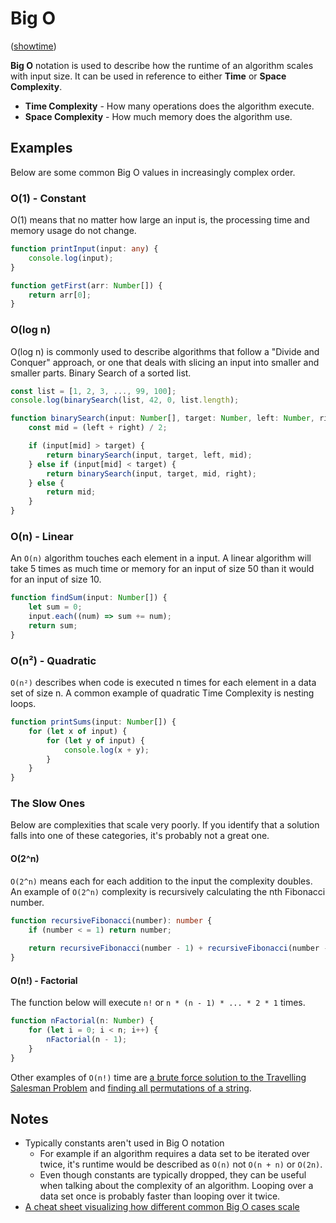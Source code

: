 # Big O
([showtime](https://www.youtube.com/watch?v=G9xzhyp431c&ab_channel=DualAngelicus))

**Big O** notation is used to describe how the runtime of an algorithm scales with input size. It can be used in reference to either **Time** or **Space Complexity**.

* **Time Complexity** - How many operations does the algorithm execute.
* **Space Complexity** - How much memory does the algorithm use.

## Examples
Below are some common Big O values in increasingly complex order.

### O(1) - Constant
O(1) means that no matter how large an input is, the processing time and memory usage do not change.

```ts
function printInput(input: any) {
    console.log(input);
}

function getFirst(arr: Number[]) {
    return arr[0];
}
```

### O(log n) 
O(log n) is commonly used to describe algorithms that follow a "Divide and Conquer" approach, or one that deals with slicing an input into smaller and smaller parts. Binary Search of a sorted list.

```ts
const list = [1, 2, 3, ..., 99, 100];
console.log(binarySearch(list, 42, 0, list.length);

function binarySearch(input: Number[], target: Number, left: Number, right: Number): Number {
    const mid = (left + right) / 2;

    if (input[mid] > target) {
        return binarySearch(input, target, left, mid);
    } else if (input[mid] < target) {
        return binarySearch(input, target, mid, right);
    } else {
        return mid;
    }
}
```

### O(n) - Linear
An `O(n)` algorithm touches each element in a input. A linear algorithm will take 5 times as much time or memory for an input of size 50 than it would for an input of size 10.

```ts
function findSum(input: Number[]) {
    let sum = 0;
    input.each((num) => sum += num);
    return sum;
}
```

### O(n²) - Quadratic
`O(n²)` describes when code is executed n times for each element in a data set of size n. A common example of quadratic Time Complexity is nesting loops.

```ts
function printSums(input: Number[]) {
    for (let x of input) {
        for (let y of input) {
            console.log(x + y);
        }
    }
}
```

### The Slow Ones
Below are complexities that scale very poorly. If you identify that a solution falls into one of these categories, it's probably not a great one.

#### O(2^n)
`O(2^n)` means each for each addition to the input the complexity doubles. An example of `O(2^n)` complexity is recursively calculating the nth Fibonacci number.
```ts
function recursiveFibonacci(number): number {
    if (number < = 1) return number;
    
    return recursiveFibonacci(number - 1) + recursiveFibonacci(number - 2);
}
```

#### O(n!) - Factorial
The function below will execute `n!` or `n * (n - 1) * ... * 2 * 1` times.
```ts
function nFactorial(n: Number) {
    for (let i = 0; i < n; i++) {
        nFactorial(n - 1);
    }
}
```

Other examples of `O(n!)` time are [a brute force solution to the Travelling Salesman Problem](https://en.wikipedia.org/wiki/Travelling_salesman_problem) and [finding all permutations of a string](https://stackoverflow.com/a/4240323).

## Notes
* Typically constants aren't used in Big O notation
  * For example if an algorithm requires a data set to be iterated over twice, it's runtime would be described as `O(n)` not `O(n + n)` or `O(2n)`. 
  * Even though constants are typically dropped, they can be useful when talking about the complexity of an algorithm. Looping over a data set once is probably faster than looping over it twice.
* [A cheat sheet visualizing how different common Big O cases scale](https://www.bigocheatsheet.com/)
